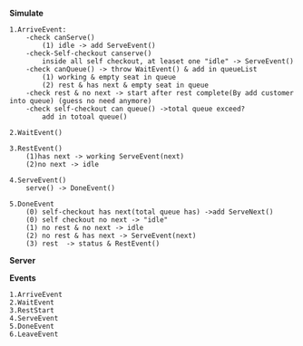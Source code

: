 **Simulate**

    1.ArriveEvent:
        -check canServe() 
            (1) idle -> add ServeEvent()
        -check-Self-checkout canserve()
            inside all self checkout, at leaset one "idle" -> ServeEvent()
        -check canQueue() -> throw WaitEvent() & add in queueList
            (1) working & empty seat in queue
            (2) rest & has next & empty seat in queue
        -check rest & no next -> start after rest complete(By add customer into queue) (guess no need anymore)
        -check self-checkout can queue() ->total queue exceed?
            add in totoal queue()
            
    2.WaitEvent()

    3.RestEvent()
        (1)has next -> working ServeEvent(next)
        (2)no next -> idle

    4.ServeEvent()
        serve() -> DoneEvent()
    
    5.DoneEvent
        (0) self-checkout has next(total queue has) ->add ServeNext()
        (0) self checkout no next -> "idle"
        (1) no rest & no next -> idle
        (2) no rest & has next -> ServeEvent(next)
        (3) rest  -> status & RestEvent()



**Server**


**Events**

    1.ArriveEvent
    2.WaitEvent
    3.RestStart
    4.ServeEvent
    5.DoneEvent
    6.LeaveEvent
